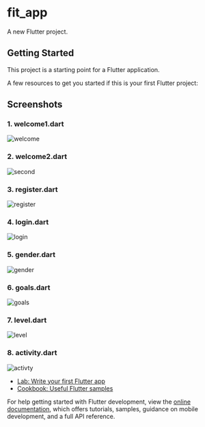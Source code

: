 # fit_app

A new Flutter project.

## Getting Started

This project is a starting point for a Flutter application.

A few resources to get you started if this is your first Flutter project:

## Screenshots

### 1. welcome1.dart
![welcome](assets/welcome1.png)

### 2. welcome2.dart
![second](assets/welcome2.png)

### 3. register.dart
![register](assets/register.png)

### 4. login.dart
![login](assets/login.png)

### 5. gender.dart
![gender](assets/gender.png)

### 6. goals.dart
![goals](assets/goals.png)

### 7. level.dart
![level](assets/level.png)

### 8. activity.dart
![activty](assets/activity.png)



- [Lab: Write your first Flutter app](https://docs.flutter.dev/get-started/codelab)
- [Cookbook: Useful Flutter samples](https://docs.flutter.dev/cookbook)

For help getting started with Flutter development, view the
[online documentation](https://docs.flutter.dev/), which offers tutorials,
samples, guidance on mobile development, and a full API reference.


